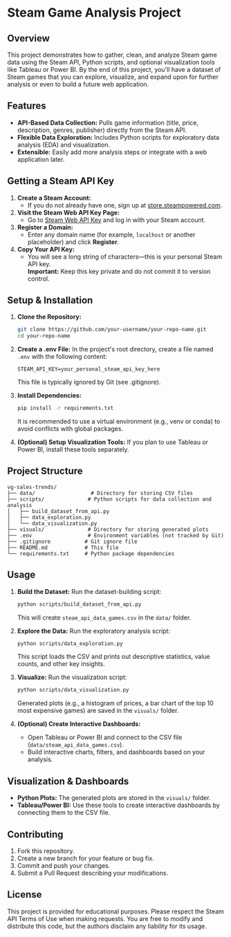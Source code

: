 # Steam Game Analysis Project

## Overview
This project demonstrates how to gather, clean, and analyze Steam game data using the Steam API, Python scripts, and optional visualization tools like Tableau or Power BI. By the end of this project, you'll have a dataset of Steam games that you can explore, visualize, and expand upon for further analysis or even to build a future web application.

## Features
- **API-Based Data Collection:** Pulls game information (title, price, description, genres, publisher) directly from the Steam API.
- **Flexible Data Exploration:** Includes Python scripts for exploratory data analysis (EDA) and visualization.
- **Extensible:** Easily add more analysis steps or integrate with a web application later.

## Getting a Steam API Key
1. **Create a Steam Account:**
   - If you do not already have one, sign up at [store.steampowered.com](https://store.steampowered.com/).
2. **Visit the Steam Web API Key Page:**
   - Go to [Steam Web API Key](https://steamcommunity.com/dev/apikey) and log in with your Steam account.
3. **Register a Domain:**
   - Enter any domain name (for example, `localhost` or another placeholder) and click **Register**.
4. **Copy Your API Key:**
   - You will see a long string of characters—this is your personal Steam API key.  
   **Important:** Keep this key private and do not commit it to version control.

## Setup & Installation
1. **Clone the Repository:**
   ```bash
   git clone https://github.com/your-username/your-repo-name.git
   cd your-repo-name
   ```

2. **Create a .env File:**
   In the project's root directory, create a file named `.env` with the following content:
   ```
   STEAM_API_KEY=your_personal_steam_api_key_here
   ```
   This file is typically ignored by Git (see .gitignore).

3. **Install Dependencies:**
   ```bash
   pip install -r requirements.txt
   ```
   It is recommended to use a virtual environment (e.g., venv or conda) to avoid conflicts with global packages.

4. **(Optional) Setup Visualization Tools:**
   If you plan to use Tableau or Power BI, install these tools separately.

## Project Structure
```
vg-sales-trends/
├── data/                  # Directory for storing CSV files
├── scripts/              # Python scripts for data collection and analysis
│   ├── build_dataset_from_api.py
│   ├── data_exploration.py
│   └── data_visualization.py
├── visuals/              # Directory for storing generated plots
├── .env                  # Environment variables (not tracked by Git)
├── .gitignore           # Git ignore file
├── README.md            # This file
└── requirements.txt     # Python package dependencies
```

## Usage
1. **Build the Dataset:**
   Run the dataset-building script:
   ```bash
   python scripts/build_dataset_from_api.py
   ```
   This will create `steam_api_data_games.csv` in the `data/` folder.

2. **Explore the Data:**
   Run the exploratory analysis script:
   ```bash
   python scripts/data_exploration.py
   ```
   This script loads the CSV and prints out descriptive statistics, value counts, and other key insights.

3. **Visualize:**
   Run the visualization script:
   ```bash
   python scripts/data_visualization.py
   ```
   Generated plots (e.g., a histogram of prices, a bar chart of the top 10 most expensive games) are saved in the `visuals/` folder.

4. **(Optional) Create Interactive Dashboards:**
   - Open Tableau or Power BI and connect to the CSV file (`data/steam_api_data_games.csv`).
   - Build interactive charts, filters, and dashboards based on your analysis.

## Visualization & Dashboards
- **Python Plots:** The generated plots are stored in the `visuals/` folder.
- **Tableau/Power BI:** Use these tools to create interactive dashboards by connecting them to the CSV file.

## Contributing
1. Fork this repository.
2. Create a new branch for your feature or bug fix.
3. Commit and push your changes.
4. Submit a Pull Request describing your modifications.

## License
This project is provided for educational purposes. Please respect the Steam API Terms of Use when making requests. You are free to modify and distribute this code, but the authors disclaim any liability for its usage.
